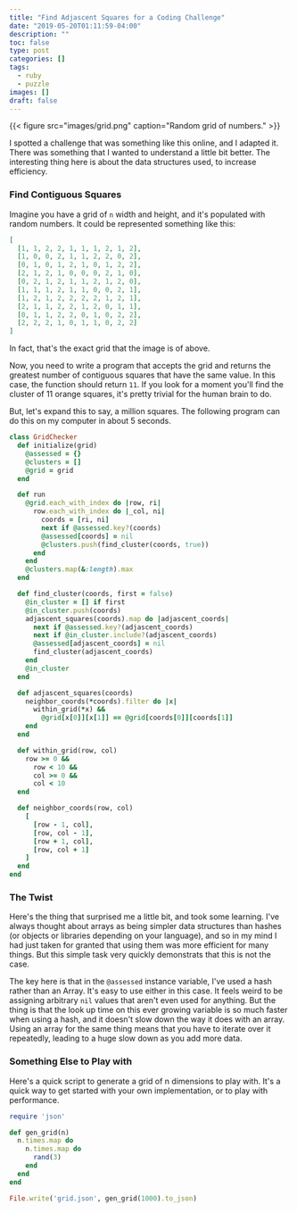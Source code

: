 ```yaml
---
title: "Find Adjascent Squares for a Coding Challenge"
date: "2019-05-20T01:11:59-04:00"
description: ""
toc: false
type: post
categories: []
tags:
  - ruby
  - puzzle
images: []
draft: false
---
```


{{< figure src="images/grid.png" caption="Random grid of numbers." >}}

I spotted a challenge that was something like this online, and I adapted it.
There was something that I wanted to understand a little bit better. The
interesting thing here is about the data structures used, to increase
efficiency.

### Find Contiguous Squares

Imagine you have a grid of `n` width and height, and it's populated with random
numbers. It could be represented something like this:

```json
[
  [1, 1, 2, 2, 1, 1, 1, 2, 1, 2],
  [1, 0, 0, 2, 1, 1, 2, 2, 0, 2],
  [0, 1, 0, 1, 2, 1, 0, 1, 2, 2],
  [2, 1, 2, 1, 0, 0, 0, 2, 1, 0],
  [0, 2, 1, 2, 1, 1, 2, 1, 2, 0],
  [1, 1, 1, 2, 1, 1, 0, 0, 2, 1],
  [1, 2, 1, 2, 2, 2, 2, 1, 2, 1],
  [2, 1, 1, 2, 2, 1, 2, 0, 1, 1],
  [0, 1, 1, 2, 2, 0, 1, 0, 2, 2],
  [2, 2, 2, 1, 0, 1, 1, 0, 2, 2]
]
```

In fact, that's the exact grid that the image is of above.

Now, you need to write a program that accepts the grid and returns the greatest number of contiguous squares that have the same value. In this case, the function should return `11`. If you look for a moment you'll find the cluster of 11 orange squares, it's pretty trivial for the human brain to do.

But, let's expand this to say, a million squares. The following program can do this on my computer in about 5 seconds.

```ruby
class GridChecker
  def initialize(grid)
    @assessed = {}
    @clusters = []
    @grid = grid
  end

  def run
    @grid.each_with_index do |row, ri|
      row.each_with_index do |_col, ni|
        coords = [ri, ni]
        next if @assessed.key?(coords)
        @assessed[coords] = nil
        @clusters.push(find_cluster(coords, true))
      end
    end
    @clusters.map(&:length).max
  end

  def find_cluster(coords, first = false)
    @in_cluster = [] if first
    @in_cluster.push(coords)
    adjascent_squares(coords).map do |adjascent_coords|
      next if @assessed.key?(adjascent_coords)
      next if @in_cluster.include?(adjascent_coords)
      @assessed[adjascent_coords] = nil
      find_cluster(adjascent_coords)
    end
    @in_cluster
  end

  def adjascent_squares(coords)
    neighbor_coords(*coords).filter do |x|
      within_grid(*x) &&
        @grid[x[0]][x[1]] == @grid[coords[0]][coords[1]]
    end
  end

  def within_grid(row, col)
    row >= 0 &&
      row < 10 &&
      col >= 0 &&
      col < 10
  end

  def neighbor_coords(row, col)
    [
      [row - 1, col],
      [row, col - 1],
      [row + 1, col],
      [row, col + 1]
    ]
  end
end

```

### The Twist

Here's the thing that surprised me a little bit, and took some learning. I've
always thought about arrays as being simpler data structures than hashes (or
objects or libraries depending on your language), and so in my mind I had just
taken for granted that using them was more efficient for many things. But this
simple task very quickly demonstrats that this is not the case.

The key here is that in the `@assessed` instance variable, I've used a hash
rather than an Array. It's easy to use either in this case. It feels weird to be
assigning arbitrary `nil` values that aren't even used for anything. But the
thing is that the look up time on this ever growing variable is so much faster
when using a hash, and it doesn't slow down the way it does with an array. Using
an array for the same thing means that you have to iterate over it repeatedly,
leading to a huge slow down as you add more data.

### Something Else to Play with

Here's a quick script to generate a grid of n dimensions to play with. It's a
quick way to get started with your own implementation, or to play with
performance.

```ruby
require 'json'

def gen_grid(n)
  n.times.map do
    n.times.map do
      rand(3)
    end
  end
end

File.write('grid.json', gen_grid(1000).to_json)
```
